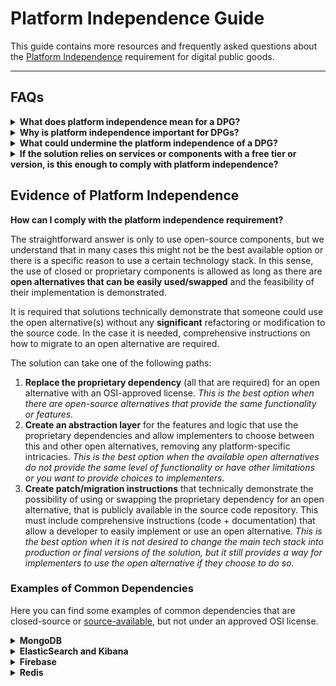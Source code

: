 # Platform Independence Guide

This guide contains more resources and frequently asked questions about the [Platform Independence](https://github.com/DPGAlliance/dpg-resources/wiki/4.-Platform-Independence) requirement for digital public goods.

---

## FAQs

<details>
<summary><b>What does platform independence mean for a DPG?</b></summary>

<br />

When digital public goods have mandatory dependencies (dependencies required for the software to run properly) that create more restrictions than the original license (the license of your product), proving independence from any closed-source or proprietary component(s) and demonstrating the existence of functional, open alternatives that can be used without significant changes to the core product **is required**.
</details>

<details>
<summary><b>Why is platform independence important for DPGs?</b></summary>

<br />

This **ensures digital public goods are accessible** to a wide range of users, adopters, and implementers under clear and open terms, giving choice, freedom, and control to use the solution (both as a whole and its individual components) without any further restrictions that go against the [open source definition](https://opensource.org/osd) and addressing possible concerns for vendor lock-in, transparency of security risks, and other considerations.
</details>

<details>
<summary><b>What could undermine the platform independence of a DPG?</b></summary>

<br />

Any **closed-source or proprietary dependencies** and components that the solution relies on to function properly and that are not available under an [OSI-approved license](https://opensource.org/licenses/). This includes:

- Programming languages and frameworks. 
- Third-party software modules and libraries.
- Database management systems.
- External APIs or data sources.
- Operating systems and runtime environments.
- Other services and utilities.

*_Deployment, testing, validation, CI/CD, containerization, and similar tools are not considered or required to be open source for platform independence._
</details>

<details>
<summary><b>If the solution relies on services or components with a free tier or version, is this enough to comply with platform independence?</b></summary>

<br />

**No**. Platform independence is not about cost, is about the freedom and legal terms on which the different dependencies and components are available.
</details>

## Evidence of Platform Independence

**How can I comply with the platform independence requirement?**

The straightforward answer is only to use open-source components, but we understand that in many cases this might not be the best available option or there is a specific reason to use a certain technology stack. In this sense, the use of closed or proprietary components is allowed as long as there are **open alternatives that can be easily used/swapped** and the feasibility of their implementation is demonstrated. 

It is required that solutions technically demonstrate that someone could use the open alternative(s) without any **significant** refactoring or modification to the source code. In the case it is needed, comprehensive instructions on how to migrate to an open alternative are required.

The solution can take one of the following paths:

1. **Replace the proprietary dependency** (all that are required) for an open alternative with an OSI-approved license. _This is the best option when there are open-source alternatives that provide the same functionality or features._
2. **Create an abstraction layer** for the features and logic that use the proprietary dependencies and allow implementers to choose between this and other open alternatives, removing any platform-specific intricacies. _This is the best option when the available open alternatives do not provide the same level of functionality or have other limitations or you want to provide choices to implementers_.
3. **Create patch/migration instructions** that technically demonstrate the possibility of using or swapping the proprietary dependency for an open alternative, that is publicly available in the source code repository. This must include comprehensive instructions (code + documentation) that allow a developer to easily implement or use an open alternative. _This is the best option when it is not desired to change the main tech stack into production or final versions of the solution, but it still provides a way for implementers to use the open alternative if they choose to do so._

### Examples of Common Dependencies

Here you can find some examples of common dependencies that are closed-source or [source-available](https://en.wikipedia.org/wiki/Source-available_software), but not under an approved OSI license.

<details>
<summary><b>MongoDB</b></summary>
<br />

All versions released after October 16, 2018, including patch fixes for prior versions, use a [Server Side Public License](https://spdx.org/licenses/SSPL-1.0.html) (SSPL), which is not approved or compatible with [OSI's definition](https://opensource.org/osd/) of open source.

If your solution depends directly on MongoDB, to comply with platform independence, please provide an open alternative to this dependency (e.g., FerretDB [Apache License 2.0], PostgreSQL [PostgreSQL License], CouchDB [Apache License 2.0], etc.).

We recommend looking at [FerretDB](https://ferretdb.io) and its migration tools for simpler databases that do not require advanced features offered by MongoDB, as it is compatible with MongoDB drivers and popular MongoDB tools. We have an [example code](./mongodb-express-rest-api-example/) for this migration you can take a look at too. Alternatively you can get inspiration from current DPGs [migration documentation](https://github.com/opengovsg/FormSG/tree/develop?tab=readme-ov-file#database-alternatives).

_Please note that older versions of MongoDB under AGPL 3.0 license are not actively supported and may present real security concerns, so this option is not recommended and could potentially fail indicators 8 "Adherence to Best Practices" and 9A "Data Privacy & Security" of the DPG Standard._
</details>

<details>
<summary><b>ElasticSearch and Kibana</b></summary>
<br />

Starting from version 7.11, Elasticsearch and Kibana have moved from an Apache 2.0 license to a [dual license](https://elastic.co/pricing/faq/licensing) under the [Elastic License](https://spdx.org/licenses/Elastic-2.0.html) and [Server Side Public License](https://spdx.org/licenses/SSPL-1.0.html) (SSPL), which are not approved or compatible with [OSI's definition](https://opensource.org/osd) of open source.

If your solution depends directly on ElasticSearch, to comply with platform independence, please provide an open alternative to this dependency (e.g., OpenSearch [Apache License 2.0], Apache Solr [Apache License 2.0], InfluxDB [MIT License], etc.).
</details>

<details>
<summary><b>Firebase</b></summary>
<br />

While some components of Firebase are open source, the majority of its services and features are proprietary and offered as part of Google's cloud offerings. The open-source components of Firebase are typically related to client-side libraries and SDKs. Core infrastructure and many of the backend services provided by Firebase, such as Firestore, Firebase Authentication, Cloud Messaging (FCM), and Cloud Storage, are not open-source and remain under Google's proprietary control.

If your solution depends directly on Firebase, to comply with platform independence, please provide an open alternative to this dependency (e.g., Supabase [Apache License 2.0], Appwrite [BSD 3-Clause], etc.).
</details>

<details>
<summary><b>Redis</b></summary>
<br />

Starting from Redis v7.4 and all future releases, Redis is moving away from the BSD 3-Clause License to a [dual-license](https://redis.io/blog/redis-adopts-dual-source-available-licensing) model, offering developers the choice between the [Redis Source Available License](https://redis.com/legal/rsalv2-agreement/) version 2 (RSALv2) or the [Server-Side Public License](https://spdx.org/licenses/SSPL-1.0.html) version 1 (SSPLv1), which is not approved or compatible with [OSI's definition](https://opensource.org/osd/) of open source.

If your solution depends directly on Redis, to comply with platform independence, please provide an open alternative to this dependency (e.g., Redict [LGPL-3.0-only], Valkey [BSD 3-Clause], etc.).
</details>


